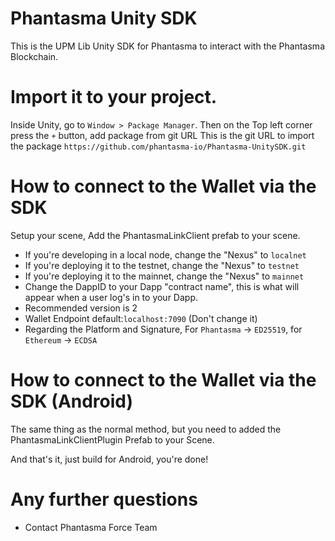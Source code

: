 # Phantasma Unity SDK
This is the UPM Lib Unity SDK for Phantasma to interact with the Phantasma Blockchain.

# Import it to your project.
Inside Unity, go to `Window > Package Manager`. 
Then on the Top left corner press the `+` button, add package from git URL
This is the git URL to import the package `https://github.com/phantasma-io/Phantasma-UnitySDK.git`

# How to connect to the Wallet via the SDK
Setup your scene, Add the PhantasmaLinkClient prefab to your scene.
* If you're developing in a local node, change the "Nexus" to `localnet`
* If you're deploying it to the testnet, change the "Nexus" to `testnet`
* If you're deploying it to the mainnet, change the "Nexus" to `mainnet`
* Change the DappID to your Dapp "contract name", this is what will appear when a user log's in to your Dapp.
* Recommended version is 2
* Wallet Endpoint default:`localhost:7090` (Don't change it)
* Regarding the Platform and Signature, For `Phantasma` -> `ED25519`, for `Ethereum` -> `ECDSA`

# How to connect to the Wallet via the SDK (Android)
The same thing as the normal method, but you need to added the PhantasmaLinkClientPlugin Prefab to your Scene.

And that's it, just build for Android, you're done!

# Any further questions
- Contact Phantasma Force Team